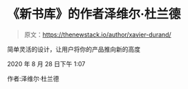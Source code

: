# 《新书库》的作者泽维尔·杜兰德

> 原文：<https://thenewstack.io/author/xavier-durand/>

简单灵活的设计，让用户将你的产品推向新的高度

2020 年 8 月 28 日下午 1:07

作者:泽维尔·杜兰德